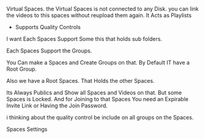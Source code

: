 Virtual Spaces.
the Virtual Spaces is not connected to any Disk.
you can link the videos to this spaces without reupload them again.
It Acts as Playlists

- Supports Quality Controls

I want Each Spaces Support Some this that holds sub folders.

Each Spaces Support the Groups.

You Can make a Spaces and Create Groups on that.
By Default IT have a Root Group.

Also we have a Root Spaces.
That Holds the other Spaces.

Its Always Publics
and Show all Spaces and Videos on that.
But some Spaces is Locked.
And for Joining to that Spaces You need an Expirable Invite Link or Having the Join Password.

i thinking about the quality control be include on all groups on the Spaces.

Spaces Settings